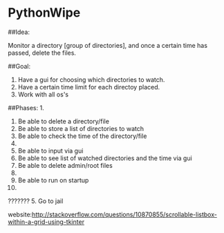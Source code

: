 # PythonWipe

##Idea:

Monitor a directory [group of directories], and once a certain time has passed, delete the files.

##Goal:
1. Have a gui for choosing which directories to watch.
2. Have a certain time limit for each directoy placed.
3. Work with all os's

##Phases:
1.  
  1. Be able to delete a directory/file
  2. Be able to store a list of directories to watch
  3. Be able to check the time of the directory/file
2.  
  1. Be able to input via gui
  2. Be able to see list of watched directories and the time via gui
  3. Be able to delete admin/root files
3.  
  1. Be able to run on startup
4. 
  ???????
5. 
  Go to jail


website:http://stackoverflow.com/questions/10870855/scrollable-listbox-within-a-grid-using-tkinter

